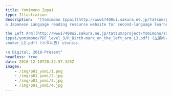 ```yaml
---
title: Yomimono Ippai
type: Illustration
description:  "[Yomimono Ippai](http://www17408ui.sakura.ne.jp/tatsum/project/Yomimono/Yomimono-ippai/yomimono.html) is
a Japanese Language reading resource website for second-language learners. I have illustrated for [the Birthmark on

the Left Arm](http://www17408ui.sakura.ne.jp/tatsum/project/Yomimono/Yomimono-
ippai/yomimono/PDF_level_3/R_Birth-mark_on_the_left_arm_L3.pdf) (左腕のあざ) and [Balcony Smoker](http://www17408ui.sakura.ne.jp/tatsum/project/Yomimono/Yomimono-ippai/yomimono/PDF_level_2/R_balcony-
smoker_L2.pdf) (ホタル族) stories. 

\n Digital, 2018-Present" 
headless: true
date: 2018-12-10T20:32:57.325Z
images: 
    - /img/p01_yomi/1.png
    - /img/p01_yomi/2.jpg
    - /img/p01_yomi/3.jpg
    - /img/p01_yomi/4.jpg
---
```

